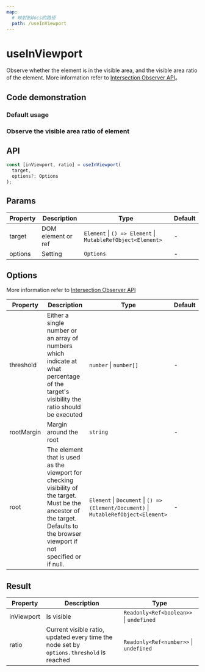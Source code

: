 ```yaml
---
map:
  # 映射到docs的路径
  path: /useInViewport
---
```


# useInViewport

Observe whether the element is in the visible area, and the visible area ratio of the element. More information refer to [Intersection Observer API](https://developer.mozilla.org/zh-CN/docs/Web/API/Intersection_Observer_API)。

## Code demonstration

### Default usage

<demo src="useInViewport/demo.vue"
  language="vue"
  title="Basic usage"
  desc="Observe if the element is visible."> </demo>

### Observe the visible area ratio of element

<demo src="useInViewport/demo1.vue"
  language="vue"
  title="Observe element visible area ratio"
  desc="Pass in options.threshold, you can control the ratio to be triggered when the visible area reach every threshold.
options.root can control the parent element, in this example, visible will not change relative to the browser viewport."> </demo>

## API

```typescript
const [inViewport, ratio] = useInViewport(
  target,
  options?: Options
);
```

## Params

| Property | Description | Type | Default |
| --- | --- | --- | --- |
| target | DOM element or ref | `Element` \| `() => Element` \| `MutableRefObject<Element>` | - |
| options | Setting | `Options` | - |

## Options

More information refer to [Intersection Observer API](https://developer.mozilla.org/zh-CN/docs/Web/API/Intersection_Observer_API)

| Property | Description | Type | Default |
| --- | --- | --- | --- |
| threshold | Either a single number or an array of numbers which indicate at what percentage of the target's visibility the ratio should be executed | `number` \| `number[]` | - |
| rootMargin | Margin around the root | `string` | - |
| root | The element that is used as the viewport for checking visibility of the target. Must be the ancestor of the target. Defaults to the browser viewport if not specified or if null. | `Element` \| `Document` \| `() => (Element/Document)` \| `MutableRefObject<Element>` | - |

## Result

| Property | Description | Type |
| --- | --- | --- |
| inViewport | Is visible | `Readonly<Ref<boolean>>` \| `undefined` |
| ratio | Current visible ratio, updated every time the node set by `options.threshold` is reached | `Readonly<Ref<number>>` \| `undefined` |
